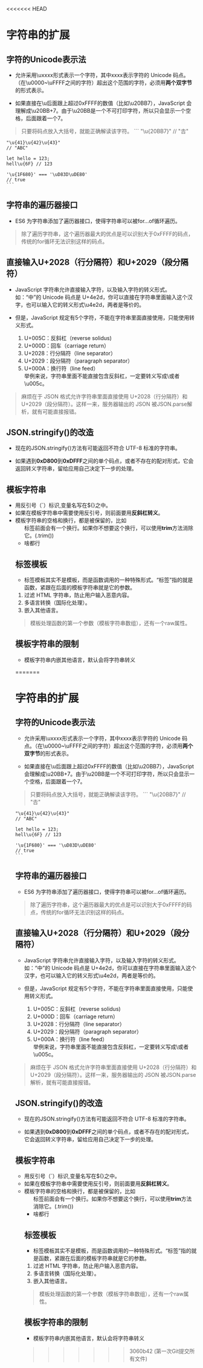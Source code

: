 <<<<<<< HEAD
# 字符串的扩展

## 字符的Unicode表示法

- 允许采用\uxxxx形式表示一个字符，其中xxxx表示字符的 Unicode 码点。（在\u0000~\uFFFF之间的字符）超出这个范围的字符，必须用**两个双字节**的形式表示。

- 如果直接在\u后面跟上超过0xFFFF的数值（比如\u20BB7），JavaScript 会理解成\u20BB+7。由于\u20BB是一个不可打印字符，所以只会显示一个空格，后面跟着一个7。

> 只要将码点放入大括号，就能正确解读该字符。
    ```
    "\u{20BB7}"
    // "𠮷"

    "\u{41}\u{42}\u{43}"
    // "ABC"

    let hello = 123;
    hell\u{6F} // 123

    '\u{1F680}' === '\uD83D\uDE80'
    // true
    ```

## 字符串的遍历器接口

- ES6 为字符串添加了遍历器接口，使得字符串可以被for...of循环遍历。


>除了遍历字符串，这个遍历器最大的优点是可以识别大于0xFFFF的码点，传统的for循环无法识别这样的码点。


## 直接输入U+2028（行分隔符）和U+2029（段分隔符）

- JavaScript 字符串允许直接输入字符，以及输入字符的转义形式。  
    如：“中”的 Unicode 码点是 U+4e2d，你可以直接在字符串里面输入这个汉字，也可以输入它的转义形式\u4e2d，两者是等价的。


- 但是，JavaScript 规定有5个字符，不能在字符串里面直接使用，只能使用转义形式。

    1. U+005C：反斜杠（reverse solidus)
    2. U+000D：回车（carriage return）
    3. U+2028：行分隔符（line separator）
    4. U+2029：段分隔符（paragraph separator）
    5. U+000A：换行符（line feed）  
    举例来说，字符串里面不能直接包含反斜杠，一定要转义写成\\或者\u005c。

> 麻烦在于 JSON 格式允许字符串里面直接使用 U+2028（行分隔符）和 U+2029（段分隔符）。这样一来，服务器输出的 JSON 被JSON.parse解析，就有可能直接报错。


## JSON.stringify()的改造

- 现在的JSON.stringify()方法有可能返回不符合 UTF-8 标准的字符串。

- 如果遇到**0xD800**到**0xDFFF**之间的单个码点，或者不存在的配对形式，它会返回转义字符串，留给应用自己决定下一步的处理。



## 模板字符串

- 用反引号（`）标识,变量名写在${}之中。
- 如果在模板字符串中需要使用反引号，则前面要用**反斜杠转义**。
- 模板字符串的空格和换行，都是被保留的，比如<ul>标签前面会有一个换行。如果你不想要这个换行，可以使用**trim**方法消除它。(.trim())
- 啥都行




## 标签模板

- 标签模板其实不是模板，而是函数调用的一种特殊形式。“标签”指的就是函数，紧跟在后面的模板字符串就是它的参数。

1. 过滤 HTML 字符串，防止用户输入恶意内容。
2. 多语言转换（国际化处理）。
3. 嵌入其他语言。

> 模板处理函数的第一个参数（模板字符串数组），还有一个raw属性。


## 模板字符串的限制

- 模板字符串内嵌其他语言，默认会将字符串转义

=======
# 字符串的扩展

## 字符的Unicode表示法

- 允许采用\uxxxx形式表示一个字符，其中xxxx表示字符的 Unicode 码点。（在\u0000~\uFFFF之间的字符）超出这个范围的字符，必须用**两个双字节**的形式表示。

- 如果直接在\u后面跟上超过0xFFFF的数值（比如\u20BB7），JavaScript 会理解成\u20BB+7。由于\u20BB是一个不可打印字符，所以只会显示一个空格，后面跟着一个7。

> 只要将码点放入大括号，就能正确解读该字符。
    ```
    "\u{20BB7}"
    // "𠮷"

    "\u{41}\u{42}\u{43}"
    // "ABC"

    let hello = 123;
    hell\u{6F} // 123

    '\u{1F680}' === '\uD83D\uDE80'
    // true
    ```

## 字符串的遍历器接口

- ES6 为字符串添加了遍历器接口，使得字符串可以被for...of循环遍历。


>除了遍历字符串，这个遍历器最大的优点是可以识别大于0xFFFF的码点，传统的for循环无法识别这样的码点。


## 直接输入U+2028（行分隔符）和U+2029（段分隔符）

- JavaScript 字符串允许直接输入字符，以及输入字符的转义形式。  
    如：“中”的 Unicode 码点是 U+4e2d，你可以直接在字符串里面输入这个汉字，也可以输入它的转义形式\u4e2d，两者是等价的。


- 但是，JavaScript 规定有5个字符，不能在字符串里面直接使用，只能使用转义形式。

    1. U+005C：反斜杠（reverse solidus)
    2. U+000D：回车（carriage return）
    3. U+2028：行分隔符（line separator）
    4. U+2029：段分隔符（paragraph separator）
    5. U+000A：换行符（line feed）  
    举例来说，字符串里面不能直接包含反斜杠，一定要转义写成\\或者\u005c。

> 麻烦在于 JSON 格式允许字符串里面直接使用 U+2028（行分隔符）和 U+2029（段分隔符）。这样一来，服务器输出的 JSON 被JSON.parse解析，就有可能直接报错。


## JSON.stringify()的改造

- 现在的JSON.stringify()方法有可能返回不符合 UTF-8 标准的字符串。

- 如果遇到**0xD800**到**0xDFFF**之间的单个码点，或者不存在的配对形式，它会返回转义字符串，留给应用自己决定下一步的处理。



## 模板字符串

- 用反引号（`）标识,变量名写在${}之中。
- 如果在模板字符串中需要使用反引号，则前面要用**反斜杠转义**。
- 模板字符串的空格和换行，都是被保留的，比如<ul>标签前面会有一个换行。如果你不想要这个换行，可以使用**trim**方法消除它。(.trim())
- 啥都行




## 标签模板

- 标签模板其实不是模板，而是函数调用的一种特殊形式。“标签”指的就是函数，紧跟在后面的模板字符串就是它的参数。

1. 过滤 HTML 字符串，防止用户输入恶意内容。
2. 多语言转换（国际化处理）。
3. 嵌入其他语言。

> 模板处理函数的第一个参数（模板字符串数组），还有一个raw属性。


## 模板字符串的限制

- 模板字符串内嵌其他语言，默认会将字符串转义

>>>>>>> 3060b42 (第一次Git提交所有文件)
